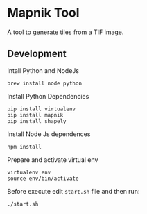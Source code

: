 # Mapnik Tool

A tool to generate tiles from a TIF image.

## Development

Intall Python and NodeJs
    
    brew install node python

Install Python Dependencies
    
    pip install virtualenv
    pip install mapnik
    pip install shapely

Install Node Js dependences

    npm install

Prepare and activate virtual env

    virtualenv env
    source env/bin/activate

Before execute edit `start.sh` file and then run:

    ./start.sh
